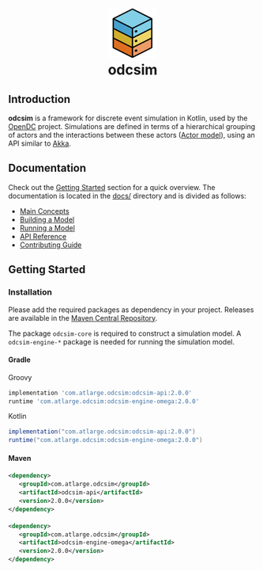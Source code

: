 <h1 align="center">
  <a href="http://opendc.org/">
    <img src="../misc/artwork/logo.png" width="100" alt="OpenDC">
  </a>
  <br>
  odcsim
</h1>

## Introduction
**odcsim** is a framework for discrete event simulation in Kotlin, used
by the [OpenDC](https://opendc.org) project.
Simulations are defined in terms of a hierarchical grouping of actors
and the interactions between these actors
([Actor model](https://en.wikipedia.org/wiki/Actor_model)), using
an API similar to [Akka](https://doc.akka.io/docs/akka/current/index.html).

## Documentation
Check out the [Getting Started](#getting-started) section for a quick
overview.
The documentation is located in the [docs/](docs/) directory and is divided as follows:
* [Main Concepts](docs/concepts.md)
* [Building a Model](docs/build.md)
* [Running a Model](docs/run.md)
* [API Reference](https://atlarge-research.github.io/opendc-simulator)
* [Contributing Guide](../CONTRIBUTING.md)

## Getting Started

### Installation
Please add the required packages as dependency in your project.
Releases are available in the [Maven Central Repository](https://search.maven.org/).

The package `odcsim-core` is required to construct a simulation model.
A `odcsim-engine-*` package is needed for running the simulation
model.

#### Gradle 
Groovy
```groovy
implementation 'com.atlarge.odcsim:odcsim-api:2.0.0'
runtime 'com.atlarge.odcsim:odcsim-engine-omega:2.0.0'
```
Kotlin
```groovy
implementation("com.atlarge.odcsim:odcsim-api:2.0.0")
runtime("com.atlarge.odcsim:odcsim-engine-omega:2.0.0")
```

#### Maven
```xml
<dependency>
   <groupId>com.atlarge.odcsim</groupId>
   <artifactId>odcsim-api</artifactId>
   <version>2.0.0</version>
</dependency>

<dependency>
   <groupId>com.atlarge.odcsim</groupId>
   <artifactId>odcsim-engine-omega</artifactId>
   <version>2.0.0</version>
</dependency>  
```

